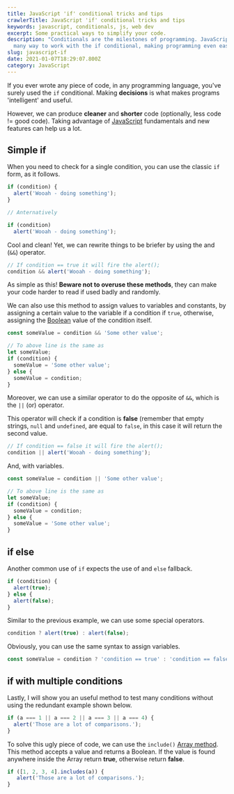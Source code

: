 ```yaml
---
title: JavaScript 'if' conditional tricks and tips
crawlerTitle: JavaScript 'if' conditional tricks and tips
keywords: javascript, conditionals, js, web dev
excerpt: Some practical ways to simplify your code.
description: "Conditionals are the milestones of programming. JavaScript offers
  many way to work with the if conditional, making programming even easier. "
slug: javascript-if
date: 2021-01-07T18:29:07.800Z
category: JavaScript
---
```

If you ever wrote any piece of code, in any programming language, you've surely used the `if` conditional. Making **decisions** is what makes programs 'intelligent' and useful. 

However, we can produce **cleaner** and **shorter** code (optionally, less code != good code). Taking advantage of [JavaScript](/category/javascript/) fundamentals and new features can help us a lot.

## Simple if

When you need to check for a single condition, you can use the classic `if` form, as it follows.

```javascript
if (condition) {
  alert('Wooah - doing something');
}

// Anternatively

if (condition)
  alert('Wooah - doing something');
```

Cool and clean! Yet, we can rewrite things to be briefer by using the and (`&&`) operator.

```javascript
// If condition == true it will fire the alert();
condition && alert('Wooah - doing something');
```

As simple as this! **Beware not to overuse these methods**, they can make your code harder to read if used badly and randomly.

We can also use this method to assign values to variables and constants, by assigning a certain value to the variable if a condition if `true`, otherwise, assigning the [Boolean](/boolean-algebra/) value of the condition itself.

```javascript
const someValue = condition && 'Some other value';

// To above line is the same as
let someValue;
if (condition) {
  someValue = 'Some other value';
} else {
  someValue = condition;
}
```

Moreover, we can use a similar operator to do the opposite of `&&`, which is the `||` (or) operator.

This operator will check if a condition is **false** (remember that empty strings, `null` and `undefined`, are equal to `false`, in this case it will return the second value.

```javascript
// If condition == false it will fire the alert();
condition || alert('Wooah - doing something');
```

And, with variables.

```javascript
const someValue = condition || 'Some other value';

// To above line is the same as
let someValue;
if (condition) {
  someValue = condition;
} else {
  someValue = 'Some other value';
}
```

## if else

Another common use of `if` expects the use of and `else` fallback.

```javascript
if (condition) {
  alert(true);
} else {
  alert(false);
}
```

Similar to the previous example, we can use some special operators.

```javascript
condition ? alert(true) : alert(false);
```

Obviously, you can use the same syntax to assign variables.

```javascript
const someValue = condition ? 'condition == true' : 'condition == false';
```

## if with multiple conditions

Lastly, I will show you an useful method to test many conditions without using the redundant example shown below.

```javascript
if (a === 1 || a === 2 || a === 3 || a === 4) {
  alert('Those are a lot of comparisons.');
}
```

To solve this ugly piece of code, we can use the `include()` [Array method](/javascript-remove-items-array/). This method accepts a value and returns a Boolean. If the value is found anywhere inside the Array return **true**, otherwise return **false**.

```javascript
if ([1, 2, 3, 4].includes(a)) {
   alert('Those are a lot of comparisons.');
}
```